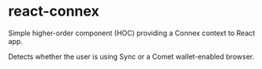 # react-connex

Simple higher-order component (HOC) providing a Connex context to React app.

Detects whether the user is using Sync or a Comet wallet-enabled browser.
